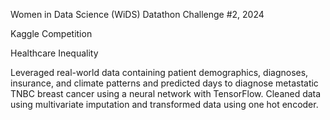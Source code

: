 Women in Data Science (WiDS) Datathon Challenge #2, 2024

Kaggle Competition

Healthcare Inequality

Leveraged real-world data containing patient demographics, diagnoses, insurance, and climate patterns and predicted days to diagnose metastatic TNBC breast cancer using a neural network with TensorFlow. Cleaned data using multivariate imputation and transformed data using one hot encoder.
